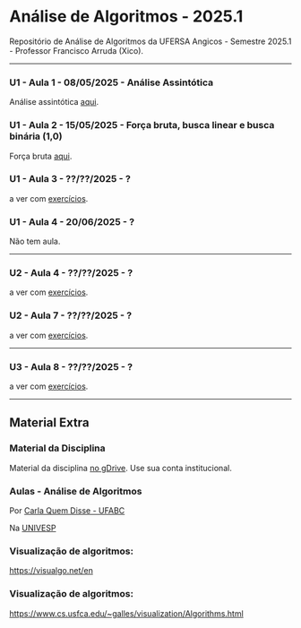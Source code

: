 # Análise de Algoritmos - 2025.1

Repositório de Análise de Algoritmos da UFERSA Angicos - Semestre 2025.1 - Professor Francisco Arruda (Xico).

---

### U1 - Aula 1 - 08/05/2025 - Análise Assintótica

Análise assintótica [aqui](unidade1/aula1).


### U1 - Aula 2 - 15/05/2025 - Força bruta, busca linear e busca binária (1,0)

Força bruta [aqui](unidade1/aula2).

### U1 - Aula 3 - ??/??/2025 - ?

a ver com [exercícios](unidade1/aulaX.md).

### U1 - Aula 4 - 20/06/2025 - ?

Não tem aula.

---

### U2 - Aula 4 - ??/??/2025 - ?

a ver com [exercícios](unidade1/aulaX.md).

### U2 - Aula 7 - ??/??/2025 - ?

a ver com [exercícios](unidade1/aulaX.md).

---

### U3 - Aula 8 - ??/??/2025 - ?

a ver com [exercícios](unidade1/aulaX.md).

---

## Material Extra

### Material da Disciplina

Material da disciplina [no gDrive](https://drive.google.com/open?id=18zo72s1Jhv8IbED_gvbLMD9umGDsjFZ2). Use sua conta institucional.

### Aulas - Análise de Algoritmos

Por [Carla Quem Disse - UFABC](https://www.youtube.com/playlist?list=PLncEdvQ20-mgGanwuFczm-4IwIdIcIiha)

Na [UNIVESP](https://www.youtube.com/playlist?list=PLxI8Can9yAHf0301dOCgw8a2U_G3UcOjh)

### Visualização de algoritmos:
https://visualgo.net/en

### Visualização de algoritmos:
https://www.cs.usfca.edu/~galles/visualization/Algorithms.html
